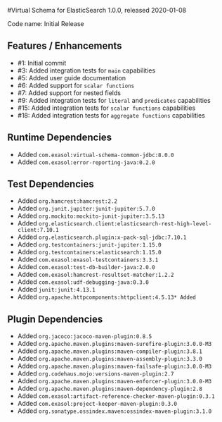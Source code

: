 #Virtual Schema for ElasticSearch 1.0.0, released 2020-01-08

Code name: Initial Release 

## Features / Enhancements

* #1: Initial commit
* #3: Added integration tests for `main` capabilities
* #5: Added user guide documentation
* #6: Added support for `scalar functions`
* #7: Added support for nested fields
* #9: Added integration tests for `literal` and `predicates` capabilities
* #15: Added integration tests for `scalar functions` capabilities
* #18: Added integration tests for `aggregate functions` capabilities

## Runtime Dependencies

* Added `com.exasol:virtual-schema-common-jdbc:8.0.0`
* Added `com.exasol:error-reporting-java:0.2.0`

## Test Dependencies

* Added `org.hamcrest:hamcrest:2.2`
* Added `org.junit.jupiter:junit-jupiter:5.7.0`
* Added `org.mockito:mockito-junit-jupiter:3.5.13`
* Added `org.elasticsearch.client:elasticsearch-rest-high-level-client:7.10.1`
* Added `org.elasticsearch.plugin:x-pack-sql-jdbc:7.10.1`
* Added `org.testcontainers:junit-jupiter:1.15.0`
* Added `org.testcontainers:elasticsearch:1.15.0`
* Added `com.exasol:exasol-testcontainers:3.3.1`
* Added `com.exasol:test-db-builder-java:2.0.0`
* Added `com.exasol:hamcrest-resultset-matcher:1.2.2`
* Added `com.exasol:udf-debugging-java:0.3.0`
* Added `junit:junit:4.13.1`
* Added `org.apache.httpcomponents:httpclient:4.5.13* Added `

## Plugin Dependencies

* Added `org.jacoco:jacoco-maven-plugin:0.8.5`
* Added `org.apache.maven.plugins:maven-surefire-plugin:3.0.0-M3`
* Added `org.apache.maven.plugins:maven-compiler-plugin:3.8.1`
* Added `org.apache.maven.plugins:maven-assembly-plugin:3.3.0`
* Added `org.apache.maven.plugins:maven-failsafe-plugin:3.0.0-M3`
* Added `org.codehaus.mojo:versions-maven-plugin:2.7`
* Added `org.apache.maven.plugins:maven-enforcer-plugin:3.0.0-M3`
* Added `org.apache.maven.plugins:maven-dependency-plugin:2.8`
* Added `com.exasol:artifact-reference-checker-maven-plugin:0.3.1`
* Added `com.exasol:project-keeper-maven-plugin:0.3.0`
* Added `org.sonatype.ossindex.maven:ossindex-maven-plugin:3.1.0`
